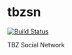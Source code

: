 # tbzsn
[![Build Status](https://travis-ci.org/CollaByte/tbzsn.svg)](https://travis-ci.org/CollaByte/tbzsn)

TBZ Social Network
